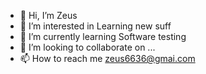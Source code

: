 - 👋 Hi, I’m Zeus
- 👀 I’m interested in Learning new suff
- 🌱 I’m currently learning Software testing
- 💞️ I’m looking to collaborate on ...
- 📫 How to reach me zeus6636@gmai.com

<!---
zeus200003/zeus200003 is a ✨ special ✨ repository because its `README.md` (this file) appears on your GitHub profile.
You can click the Preview link to take a look at your changes.
--->

